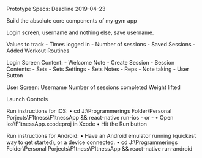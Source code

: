 Prototype Specs: Deadline 2019-04-23

Build the absolute core components of my gym app

Login screen, username and nothing else, save username.

Values to track
    - Times logged in
    - Number of sessions
    - Saved Sessions
    - Added Workout Routines
  
Login Screen Content:
    - Welcome Note
    - Create Session
      - Session Contents:
      - Sets
        - Sets Settings
        - Sets Notes
        - Reps
    - Note taking
    - User Button
  
User Screen:
    Username
    Number of sessions completed
    Weight lifted

Launch Controls

Run instructions for iOS:
    • cd J:\Programmerings Folder\Personal Porjects\F1tness\F1tnessApp && react-native run-ios
    - or -
    • Open ios\F1tnessApp.xcodeproj in Xcode
    • Hit the Run button

  Run instructions for Android:
    • Have an Android emulator running (quickest way to get started), or a device connected.
    • cd J:\Programmerings Folder\Personal Porjects\F1tness\F1tnessApp && react-native run-android